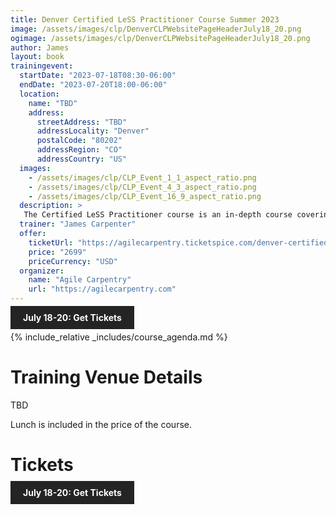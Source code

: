 ```yaml
---
title: Denver Certified LeSS Practitioner Course Summer 2023
image: /assets/images/clp/DenverCLPWebsitePageHeaderJuly18_20.png
ogimage: /assets/images/clp/DenverCLPWebsitePageHeaderJuly18_20.png
author: James
layout: book
trainingevent:
  startDate: "2023-07-18T08:30-06:00"
  endDate: "2023-07-20T18:00-06:00"
  location:
    name: "TBD"
    address:
      streetAddress: "TBD"
      addressLocality: "Denver"
      postalCode: "80202"
      addressRegion: "CO"
      addressCountry: "US"
  images:
    - /assets/images/clp/CLP_Event_1_1_aspect_ratio.png
    - /assets/images/clp/CLP_Event_4_3_aspect_ratio.png
    - /assets/images/clp/CLP_Event_16_9_aspect_ratio.png
  description: >
   The Certified LeSS Practitioner course is an in-depth course covering the LeSS principles, framework and rules, and guides. It provides essential information for adopting and improving LeSS to your product development group. The course contains an overview of LeSS, stories on LeSS adoptions, exercises and extensive LeSS Q&A to ensure we discuss the topics most of interest to the participants.
  trainer: "James Carpenter"
  offer:
    ticketUrl: "https://agilecarpentry.ticketspice.com/denver-certified-less-practitioner-workshop-summer-2023"
    price: "2699"
    priceCurrency: "USD"
  organizer:
    name: "Agile Carpentry"
    url: "https://agilecarpentry.com"
---
```


<a class="wx-button" href="https://agilecarpentry.ticketspice.com/denver-certified-less-practitioner-workshop-summer-2023" style="background:rgba(36,36,36,1);color:white;padding:10px 20px;text-decoration:none;font-weight:bold;" target="_blank">July 18-20: Get Tickets</a>

{% include_relative _includes/course_agenda.md %}


# Training Venue Details

TBD

Lunch is included in the price of the course.

# Tickets

<a class="wx-button" href="https://agilecarpentry.ticketspice.com/denver-certified-less-practitioner-workshop-summer-2023" style="background:rgba(36,36,36,1);color:white;padding:10px 20px;text-decoration:none;font-weight:bold;" target="_blank">July 18-20: Get Tickets</a>



